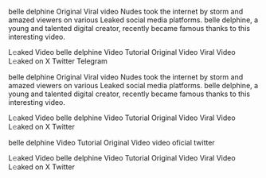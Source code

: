 belle delphine Original Viral video Nudes took the internet by storm and amazed viewers on various Leaked social media platforms. belle delphine, a young and talented digital creator, recently became famous thanks to this interesting video.

L𝚎aked Video belle delphine Video Tutorial Original Video Viral Video L𝚎aked on X Twitter Telegram

belle delphine Original Viral video Nudes took the internet by storm and amazed viewers on various Leaked social media platforms. belle delphine, a young and talented digital creator, recently became famous thanks to this interesting video.

L𝚎aked Video belle delphine Video Tutorial Original Video Viral Video L𝚎aked on X Twitter

belle delphine Video Tutorial Original Video video oficial twitter

L𝚎aked Video belle delphine Video Tutorial Original Video Viral Video L𝚎aked on X Twitter

